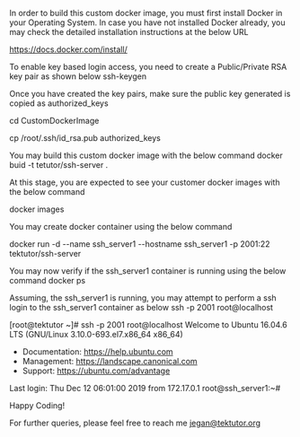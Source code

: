 In order to build this custom docker image, you must first install Docker in your Operating System. In case you have not installed Docker already, you may check the detailed installation instructions at the below URL

https://docs.docker.com/install/

To enable key based login access, you need to create a Public/Private RSA key pair as shown below
ssh-keygen

Once you have created the key pairs, make sure the public key generated is copied as authorized_keys

cd CustomDockerImage

cp /root/.ssh/id_rsa.pub authorized_keys

You may build this custom docker image with the below command
docker buid -t tetutor/ssh-server .

At this stage, you are expected to see your customer docker images with the below command

docker images

You may create docker container using the below command

docker run -d --name ssh_server1 --hostname ssh_server1 -p 2001:22 tektutor/ssh-server

You may now verify if the ssh_server1 container is running using the below command
docker ps

Assuming, the ssh_server1 is running, you may attempt to perform a ssh login to the ssh_server1 container as below
ssh -p 2001 root@localhost

[root@tektutor ~]# ssh -p 2001 root@localhost
Welcome to Ubuntu 16.04.6 LTS (GNU/Linux 3.10.0-693.el7.x86_64 x86_64)

 * Documentation:  https://help.ubuntu.com
 * Management:     https://landscape.canonical.com
 * Support:        https://ubuntu.com/advantage

Last login: Thu Dec 12 06:01:00 2019 from 172.17.0.1
root@ssh_server1:~# 


Happy Coding!

For further queries, please feel free to reach me jegan@tektutor.org
